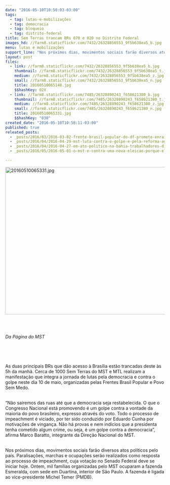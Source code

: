 ```yaml
---
date: "2016-05-10T10:50:03-03:00"
tags:
  - tag: lutas-e-mobilizações
  - tag: democracia
  - tag: bloqueio
  - tag: distrito-federal
title: Sem Terras trancam BRs 070 e 020 no Distrito Federal
images_hd: //farm8.staticflickr.com/7432/26328856553_9f5b638ea5_b.jpg
menu: lutas e mobilizações
support_line: "Nos próximos dias, movimentos sociais farão diversos atos políticos pelo país. Paralisações, marchas e ocupações serão realizados como resposta ao processo de impeachment, cuja votação no Senado Federal deve se iniciar hoje."
layout: post
files:
  - link: //farm8.staticflickr.com/7432/26328856553_9f5b638ea5_b.jpg
    thumbnail: //farm8.staticflickr.com/7432/26328856553_9f5b638ea5_t.jpg
    medium: //farm8.staticflickr.com/7432/26328856553_9f5b638ea5_z.jpg
    small: //farm8.staticflickr.com/7432/26328856553_9f5b638ea5_n.jpg
    title: 20160510065148.jpg
    $$hashKey: 02X
  - link: //farm8.staticflickr.com/7485/26328890243_f658621380_b.jpg
    thumbnail: //farm8.staticflickr.com/7485/26328890243_f658621380_t.jpg
    medium: //farm8.staticflickr.com/7485/26328890243_f658621380_z.jpg
    small: //farm8.staticflickr.com/7485/26328890243_f658621380_n.jpg
    title: 20160510065331.jpg
    $$hashKey: "030"
created_date: "2016-05-10T10:58:11-03:00"
published: true
releated_posts:
  - _posts/2016/03/2016-03-02-frente-brasil-popular-do-df-promete-enraizamento-local-no-combate-ao-retrocesso.md
  - _posts/2016/04/2016-04-29-mst-luta-contra-o-golpe-e-pela-reforma-agraria-no-pontal-do-paranapanema.md
  - _posts/2016/04/2016-04-27-em-ato-politico-na-bahia-trabalhadores-dizem-nao-ao-golpe.md
  - _posts/2016/05/2016-05-01-o-mst-e-contra-uma-nova-eleicao-porque-ela-legalizaria-o-golpe-afirma-dirigente.md

---
```

<p><img alt="20160510065331.jpg" height="466" src="//farm8.staticflickr.com/7485/26328890243_f658621380_b.jpg" width="700" /></p>

<p>&nbsp;</p>

<p><br />
<em>Da P&aacute;gina do MST</em></p>

<p>&nbsp;</p>

<p>&nbsp;</p>

<p>As duas principais BRs que d&atilde;o acesso &agrave; Bras&iacute;lia est&atilde;o trancadas deste &agrave;s 5h da manh&atilde;. Cerca de 1000 Sem Terras do MST e MTL realizam a manifesta&ccedil;&atilde;o que integra a jornada de lutas pela democracia e contra o golpe neste dia 10 de maio, organizadas pelas Frentes Brasil Popular e Povo Sem Medo.</p>

<p><br />
&ldquo;N&atilde;o sairemos das ruas at&eacute; que a democracia seja restabelecida. O que o Congresso Nacional est&aacute; promovendo &eacute; um golpe contra a vontade da maioria do povo brasileiro, expresso atrav&eacute;s do voto. Todo o processo de impeachment &eacute; viciado, por ter sido conduzido por Eduardo Cunha por motiva&ccedil;&otilde;es de vingan&ccedil;a. N&atilde;o h&aacute; provas e nem ind&iacute;cios que a presidenta tenha cometido algum crime, ou seja, &eacute; um golpe contra a democracia&rdquo;, afirma Marco Baratto, integrante da Dire&ccedil;&atilde;o Nacional do MST.</p>

<p><br />
Nos pr&oacute;ximos dias, movimentos sociais far&atilde;o diversos atos pol&iacute;ticos pelo pa&iacute;s. Paralisa&ccedil;&otilde;es, marchas e ocupa&ccedil;&otilde;es ser&atilde;o realizados como resposta ao processo de impeachment, cuja vota&ccedil;&atilde;o no Senado Federal deve se iniciar hoje. Ontem, mil fam&iacute;lias organizadas pelo MST ocuparam a fazenda Esmeralda, com sede em Duartina, interior de S&atilde;o Paulo. A fazenda &eacute; ligada ao vice-presidente Michel Temer (PMDB).</p>
